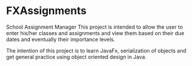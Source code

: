 # FXAssignments
School Assignment Manager
This project is intended to allow the user to enter his/her classes and assignments and view them based on their due dates and eventually their importance levels. 

The intention of this project is to learn JavaFx, serialization of objects and get general practice using object oriented design in Java. 

